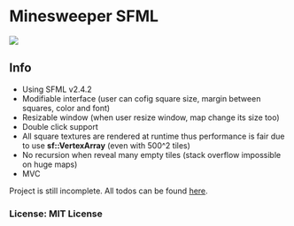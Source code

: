 # Minesweeper SFML
<img src="https://drive.google.com/uc?export=view&id=0B84Fb42SRsObbzJYRWFBSlJlOGs" />

## Info
* Using SFML v2.4.2
* Modifiable interface (user can cofig square size, margin between squares, color and font)
* Resizable window (when user resize window, map change its size too)
* Double click support
* All square textures are rendered at runtime thus performance is fair due to use <b>sf::VertexArray</b> (even with 500^2 tiles)
* No recursion when reveal many empty tiles (stack overflow impossible on huge maps)
* MVC

Project is still incomplete. All todos can be found <a href="https://github.com/malciin/minesweeper/projects/3">here</a>.

### License: MIT License